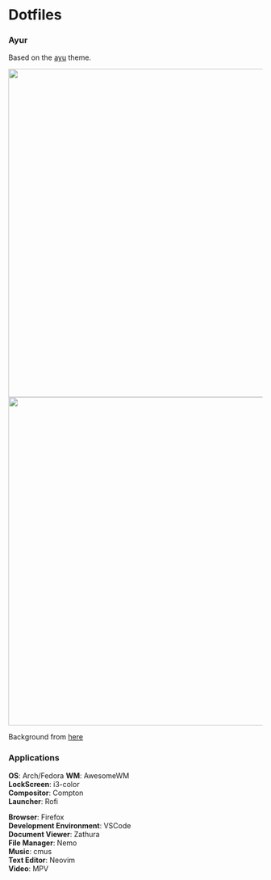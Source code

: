 # Dotfiles

### Ayur

Based on the [ayu](https://github.com/ayu-theme/ayu-vim) theme.

<img src="https://cdn.jsdelivr.net/gh/Jguer/jguer.github.io@master/awmdotfiles/ayurt-busy.png" width="650">

<img src="https://cdn.jsdelivr.net/gh/Jguer/jguer.github.io@master/awmdotfiles/ayurt-clean.png" width="650">

Background from [here](https://www.deviantart.com/niivu/art/Wash-Away-The-Rain-801760414)

### Applications

**OS**: Arch/Fedora
**WM**: AwesomeWM  
**LockScreen**: i3-color  
**Compositor**: Compton  
**Launcher**: Rofi

**Browser**: Firefox  
**Development Environment**: VSCode  
**Document Viewer**: Zathura  
**File Manager**: Nemo  
**Music**: cmus  
**Text Editor**: Neovim  
**Video**: MPV
